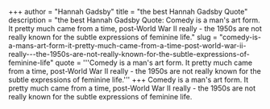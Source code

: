 +++
author = "Hannah Gadsby"
title = "the best Hannah Gadsby Quote"
description = "the best Hannah Gadsby Quote: Comedy is a man's art form. It pretty much came from a time, post-World War II really - the 1950s are not really known for the subtle expressions of feminine life."
slug = "comedy-is-a-mans-art-form-it-pretty-much-came-from-a-time-post-world-war-ii-really---the-1950s-are-not-really-known-for-the-subtle-expressions-of-feminine-life"
quote = '''Comedy is a man's art form. It pretty much came from a time, post-World War II really - the 1950s are not really known for the subtle expressions of feminine life.'''
+++
Comedy is a man's art form. It pretty much came from a time, post-World War II really - the 1950s are not really known for the subtle expressions of feminine life.
